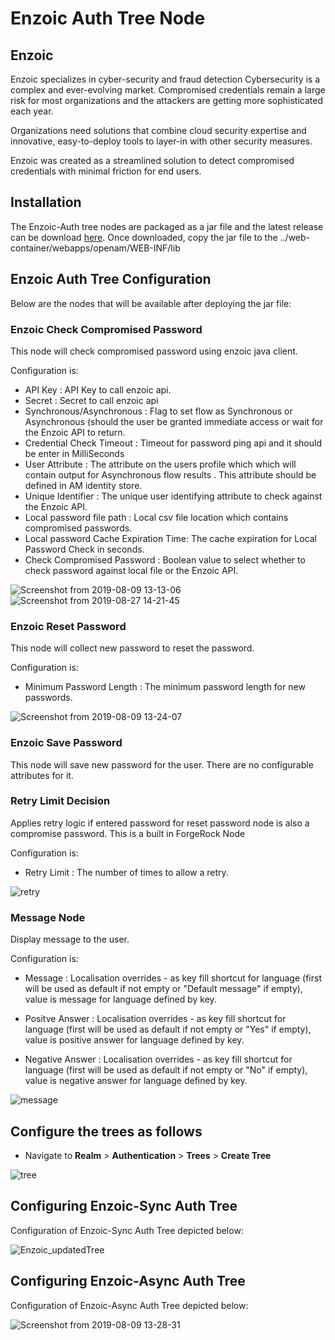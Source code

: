 # Enzoic Auth Tree Node

## Enzoic

Enzoic specializes in cyber-security and fraud detection
Cybersecurity is a complex and ever-evolving market. Compromised credentials remain a large risk for most organizations and the attackers are getting more sophisticated each year.

Organizations need solutions that combine cloud security expertise and innovative, easy-to-deploy tools to layer-in with other security measures.

Enzoic was created as a streamlined solution to detect compromised credentials with minimal friction for end users.

## Installation

The Enzoic-Auth tree nodes are packaged as a jar file and the latest release can be download [here](https://github.com/Enzoic/forgerock/releases/latest).
 Once downloaded, copy the jar file to the ../web-container/webapps/openam/WEB-INF/lib

## Enzoic Auth Tree Configuration

Below are the nodes that will be available after deploying the jar file:

### Enzoic Check Compromised Password
This node will check compromised password using enzoic java client.

Configuration is:
* API Key : API Key to call enzoic api.
* Secret : Secret to call enzoic api
* Synchronous/Asynchronous : Flag to set flow as Synchronous or Asynchronous (should the user be granted immediate
 access or wait for the Enzoic API to return.
* Credential Check Timeout : Timeout for password ping api and it should be enter in MilliSeconds
* User Attribute : The attribute on the users profile which which will contain output for Asynchronous flow results
. This attribute should be defined in AM identity store.
* Unique Identifier : The unique user identifying attribute to check against the Enzoic API.
* Local password file path : Local csv file location which contains compromised passwords.
* Local password Cache Expiration Time: The cache expiration for Local Password Check in seconds.
* Check Compromised Password : Boolean value to select whether to check password against local file or the Enzoic API.

![Screenshot from 2019-08-09 13-13-06](https://user-images.githubusercontent.com/20396535/62763279-c68e5700-baa8-11e9-9535-9566255cf185.png)
![Screenshot from 2019-08-27 14-21-45](https://user-images.githubusercontent.com/20396535/63756588-40f70d80-c8d6-11e9-9b35-e3d7dafb4b2c.png)



### Enzoic Reset Password

This node will collect new password to reset the password. 

Configuration is:
* Minimum Password Length : The minimum password length for new passwords.

![Screenshot from 2019-08-09 13-24-07](https://user-images.githubusercontent.com/20396535/62763373-01908a80-baa9-11e9-8d84-d69c76d90b36.png)



### Enzoic Save Password

This node will save new password for the user. There are no configurable attributes for it.

### Retry Limit Decision

Applies retry logic if entered password for reset password node is also a compromise password. This is a built in
 ForgeRock Node 

Configuration is:

* Retry Limit : The number of times to allow a retry.

![retry](https://user-images.githubusercontent.com/20396535/57918264-0849a000-78b4-11e9-905f-78ef61b88986.PNG)


### Message Node

Display message to the user. 

Configuration is:

* Message : Localisation overrides - as key fill shortcut for language (first will be used as default if not empty or
 "Default message" if empty), value is message for language defined by key.

* Positve Answer : Localisation overrides - as key fill shortcut for language (first will be used as default if not empty or "Yes" if empty), value is positive answer for language defined by key.

* Negative Answer : Localisation overrides - as key fill shortcut for language (first will be used as default if not
 empty or "No" if empty), value is negative answer for language defined by key.

![message](https://user-images.githubusercontent.com/20396535/57918307-1eeff700-78b4-11e9-870b-2eaa203e40ec.PNG)



## Configure the trees as follows

 * Navigate to **Realm** > **Authentication** > **Trees** > **Create Tree**
 
 ![tree](https://user-images.githubusercontent.com/20396535/48189113-66c21e80-e365-11e8-8045-326786a41aca.PNG)
 
 
 ## Configuring Enzoic-Sync Auth Tree

Configuration of Enzoic-Sync Auth Tree depicted below:

![Enzoic_updatedTree](https://user-images.githubusercontent.com/20396535/57918407-5a8ac100-78b4-11e9-8e33-1f7bb0dd4e81.PNG)


 ## Configuring Enzoic-Async Auth Tree

Configuration of Enzoic-Async Auth Tree depicted below:

![Screenshot from 2019-08-09 13-28-31](https://user-images.githubusercontent.com/20396535/62763610-9f845500-baa9-11e9-8f14-869d8b85384a.png)


